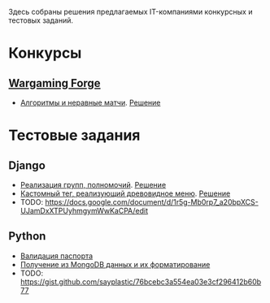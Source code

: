 Здесь собраны решения предлагаемых IT-компаниями конкурсных и тестовых заданий.

# Конкурсы

## [Wargaming Forge](http://wgforge.wargaming.com/)

- [Алгоритмы и неравные матчи](https://github.com/mxmaslin/Test-tasks/blob/master/descriptions/contests/Wargaming%20Forge%20Task/Task%20description.md "Алгоритмическое задание конкурса Wargaming Forge"). [Решение](https://github.com/mxmaslin/Test-tasks/blob/master/descriptions/contests/Wargaming%20Forge%20Task/Username_task_1_src.py "Решение алгоритмического задания конкурса Wargaming Forge")

# Тестовые задания

## Django

- [Реализация групп, полномочий](https://github.com/mxmaslin/Test-tasks/blob/master/descriptions/tasks/groups_permissions.md "Задание на реализацию групп и полномочий в Django"). [Решение](https://github.com/mxmaslin/Test-tasks/tree/master/solutions/tests_django/loans "Решение задания на реализацию групп и полномочий в Django")
- [Кастомный тег, реализующий древовидное меню](https://github.com/mxmaslin/Test-tasks/blob/master/descriptions/tasks/tree_menu_tag.md "Задание на реализацию кастомного тега для древовидного меню"). [Решение](https://github.com/mxmaslin/Test-tasks/tree/master/solutions/tests_django/menu_tag " Решение задания на реализацию кастомного тега для древовидного меню")
- TODO: https://docs.google.com/document/d/1r5g-Mb0rp7_a20bpXCS-UJamDxXTPUyhmgymWwKaCPA/edit

## Python

- [Валидация паспорта](https://github.com/mxmaslin/Test-tasks/tree/master/solutions/tests_python/passport_validator)
- [Получение из MongoDB данных и их форматирование](https://github.com/mxmaslin/Test-tasks/tree/master/solutions/tests_python/yellowblackwhite-test01_python-9615024cdffa)
- TODO: https://gist.github.com/sayplastic/76bcebc3a554ea03e3cf296412b60b77
